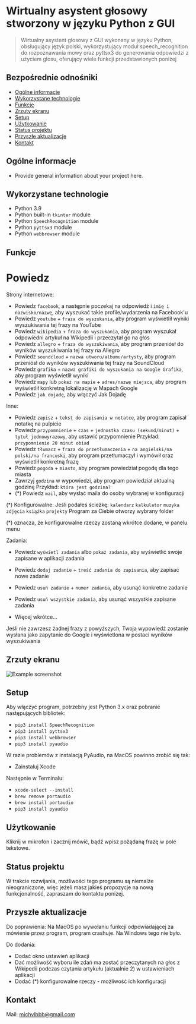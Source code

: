 # Wirtualny asystent głosowy stworzony w języku Python z GUI
> Wirtualny asystent głosowy z GUI wykonany w języku Python, obsługujący język polski, wykorzystujący moduł speech_recognition do rozpoznawania mowy oraz pyttsx3 do generowania odpowiedzi z użyciem głosu, oferujący wiele funkcji przedstawionych poniżej

## Bezpośrednie odnośniki
* [Ogólne informacje](#ogolne-informacje)
* [Wykorzystane technologie](#wykorzystane-technologie)
* [Funkcje](#funkcje)
* [Zrzuty ekranu](#zrzuty-ekranu)
* [Setup](#setup)
* [Użytkowanie](#użytkowanie)
* [Status projektu](#status-projektu)
* [Przyszłe aktualizacje](#przyszłe-aktualizacje)
* [Kontakt](#kontakt)
<!-- * [License](#license) -->


## Ogólne informacje
- Provide general information about your project here.

<!-- You don't have to answer all the questions - just the ones relevant to your project. -->


## Wykorzystane technologie
- Python 3.9
- Python built-in `tkinter` module
- Python `SpeechRecognition` module
- Python `pyttsx3` module
- Python `webbrowser` module


## Funkcje
# Powiedz
Strony internetowe:
- Powiedz `facebook`, a następnie poczekaj na odpowiedź i `imię i nazwisko/nazwę`, aby wyszukać takie profile/wydarzenia na Facebook'u
- Powiedz `youtube` + `fraza do wyszukania`, aby program wyświetlił wyniki wyszukiwania tej frazy na YouTube
- Powiedz `wikipedia` + `fraza do wyszukania`, aby program wyszukał odpowiedni artykuł na Wikipedii i przeczytał go na głos
- Powiedz `allegro` + `fraza do wyszukiwania`, aby program przeniósł do wyników wyszukiwania tej frazy na Allegro
- Powiedz `soundcloud` + `nazwa utworu/albumu/artysty`, aby program przeniósł do wyników wyszukiwania tej frazy na SoundCloud
- Powiedz `grafika` + `nazwa grafiki do wyszukania na Google Grafika`, aby program wyświetlił wyniki
- Powiedz `mapy` lub `pokaż na mapie` + `adres/nazwę miejsca`, aby program wyświetlił konkretną lokalizację w Mapach Google
- Powiedz `jak dojadę`, aby włączyć Jak Dojadę

Inne:
- Powiedz `zapisz` + `tekst do zapisania w notatce`, aby program zapisał notatkę na pulpicie
- Powiedz `przypomnienie` + `czas` + `jednostka czasu (sekund/minut)` + `tytuł jednowyrazowy`, aby ustawić przypomnienie 
Przykład: `przypomnienie 20 minut obiad`
- Powiedz `tłumacz` + `fraza do przetłumaczenia` + `na angielski/na polski/na francuski`, aby program przetłumaczył i wymówił oraz wyświetlił konkretną frazę
- Powiedz `pogoda` + `miasto`, aby program powiedział pogodę dla tego miasta
- Zawrzyj `godzina` w wypowiedzi, aby program powiedział aktualną godzinę
Przykład: `która jest godzina?`
- (*) Powiedz `mail`, aby wysłać maila do osoby wybranej w konfiguracji

(*) Konfigurowalne:
    Jeśli podałeś ścieżkę:
        `kalendarz`
        `kalkulator`
        `muzyka`
        `zdjęcia`
        `książka`
        `projekty`
    Program za Ciebie otworzy wybrany folder
        
(*) oznacza, że konfigurowalne rzeczy zostaną wkrótce dodane, w panelu menu

Zadania:
- Powiedz `wyświetl zadania` albo `pokaż zadania`, aby wyświetlić swoje zapisane w aplikacji zadania 
- Powiedz `dodaj zadanie` + `treść zadania do zapisania`, aby zapisać nowe zadanie
- Powiedz `usuń zadanie` + `numer zadania`, aby usunąć konkretne zadanie
- Powiedz `usuń wszystkie zadania`, aby usunąć wszystkie zapisane zadania


- Więcej wkrótce...


Jeśli nie zawrzesz żadnej frazy z powyższych, Twoja wypowiedź zostanie wysłana jako zapytanie do Google i wyświetlona w postaci wyników wyszukiwania


## Zrzuty ekranu
![Example screenshot](./img/screenshot.png)
<!-- If you have screenshots you'd like to share, include them here. -->


## Setup
Aby włączyć program, potrzebny jest Python 3.x oraz pobranie następujących bibliotek:
- `pip3 install SpeechRecognition`
- `pip3 install pyttsx3`
- `pip3 install webbrowser`
- `pip3 install pyaudio`


W razie problemów z instalacją PyAudio, na MacOS powinno zrobić się tak:
- Zainstaluj Xcode

Następnie w Terminalu:
- `xcode-select --install`
- `brew remove portaudio`
- `brew install portaudio`
- `pip3 install pyaudio`


## Użytkowanie
Kliknij w mikrofon i zacznij mówić, bądź wpisz pożądaną frazę w pole tekstowe.


## Status projektu
W trakcie rozwijania, możliwości tego programu są niemalże nieograniczone, więc jeżeli masz jakieś propozycje na nową funkcjonalność, zapraszam do kontaktu poniżej.


## Przyszłe aktualizacje
Do poprawienia:
Na MacOS po wywołaniu funkcji odpowiadającej za mówienie przez program, program crashuje. Na Windows tego nie było.

Do dodania:
- Dodać okno ustawień aplikacji
- Dać możliwość wyboru ile zdań ma zostać przeczytanych na głos z Wikipedii podczas czytania artykułu (aktualnie 2) w ustawieniach aplikacji
- Dodać (*) konfigurowalne rzeczy - możliwość ich konfiguracji 


## Kontakt
Mail: michvlbbb@gmail.com


<!-- Optional -->
<!-- ## License -->
<!-- This project is open source and available under the [... License](). -->

<!-- You don't have to include all sections - just the one's relevant to your project -->
